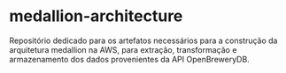 # medallion-architecture
Repositório dedicado para os artefatos necessários para a construção da arquitetura medallion na AWS, para extração, transformação e armazenamento dos dados provenientes da API OpenBreweryDB.
